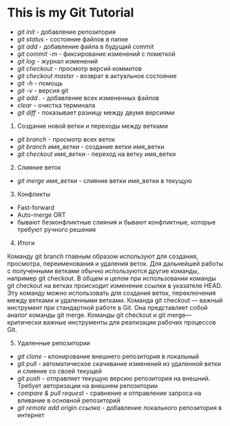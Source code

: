 # This is my Git Tutorial

* *git init* - добавление репозитория
* *git status* - состояние файлов в папке
* *git add* - добавление файла в будущий commit
* *git commit -m* - фиксирование изменений с пометкой
* *git log* - журнал изменений
* *git checkout* - просмотр версий коммитов
* *git checkout master* - возврат в актуальное состояние
* *git -h* - помощь
* *git -v* - версия git
* *git add .* - добавление всех измененных файлов
* *clear* - очистка терминала
* *git diff* - показывает разницу между двумя версиями

1. Создание новой ветки и переходы между ветками
* *git branch* - просмотр всех веток
* *git branch имя_ветки* - создание ветки имя_ветки
* *git checkout имя_ветки* - переход на ветку имя_ветки

2. Слияние веток
* *git merge имя_ветки* - слияние ветки имя_ветки в текущую

3. Конфликты
* Fast-forward
* Auto-merge ORT
* бывают безконфликтные слияния и бывают конфликтные, которые требуют ручного решения

4. Итоги

Команду git branch главным образом используют для создания, просмотра, переименования и удаления веток. Для дальнейшей работы с полученными ветками обычно используются другие команды, например git checkout.
В общем и целом при использовании команды git checkout на ветках происходит изменение ссылки в указателе HEAD. Эту команду можно использовать для создания веток, переключения между ветками и удаленными ветками. Команда git checkout — важный инструмент при стандартной работе в Git. Она представляет собой аналог команды git merge. Команды git checkout и git merge— критически важные инструменты для реализации рабочих процессов Git.

5. Удаленные репозитории

* *git clone* - клонирование внешнего репозитория в локальный 
* *git pull* - автоматическое скачивание изменений из удаленной ветки и слияние со своей текущей
* *git push* - отправляет текущую версию репозитория на внешний. Требует авторизации на внешнем репозитории
* *compare & pull request* - сравнение и отправление запроса на вливание в основной репозиторий
* *git remote add origin ссылка* - добавление локального репозитория в интернет